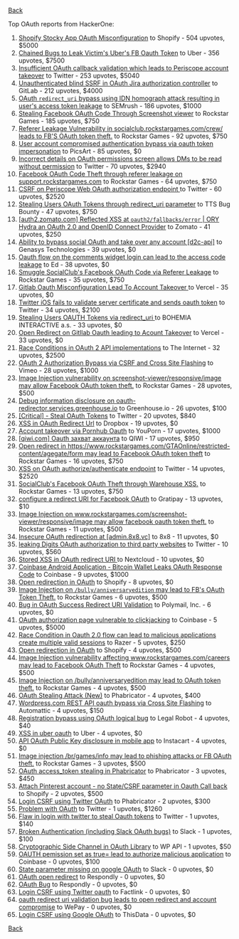 [Back](../README.md)

Top OAuth reports from HackerOne:

1. [Shopify Stocky App OAuth Misconfiguration](https://hackerone.com/reports/740989) to Shopify - 504 upvotes, $5000
2. [Chained Bugs to Leak Victim's Uber's FB Oauth Token](https://hackerone.com/reports/202781) to Uber - 356 upvotes, $7500
3. [Insufficient OAuth callback validation which leads to Periscope account takeover](https://hackerone.com/reports/110293) to Twitter - 253 upvotes, $5040
4. [Unauthenticated blind SSRF in OAuth Jira authorization controller](https://hackerone.com/reports/398799) to GitLab - 212 upvotes, $4000
5. [OAuth `redirect_uri` bypass using IDN homograph attack resulting in user's access token leakage](https://hackerone.com/reports/861940) to SEMrush - 186 upvotes, $1000
6. [Stealing Facebook OAuth Code Through Screenshot viewer](https://hackerone.com/reports/488269) to Rockstar Games - 185 upvotes, $750
7. [Referer Leakage Vulnerability in  socialclub.rockstargames.com/crew/ leads to FB'S OAuth token theft.](https://hackerone.com/reports/787160) to Rockstar Games - 92 upvotes, $750
8. [User account compromised authentication bypass via oauth token impersonation](https://hackerone.com/reports/739321) to PicsArt - 85 upvotes, $0
9. [Incorrect details on OAuth permissions screen allows DMs to be read without permission](https://hackerone.com/reports/434763) to Twitter - 70 upvotes, $2940
10. [Facebook OAuth Code Theft through referer leakage on support.rockstargames.com](https://hackerone.com/reports/482743) to Rockstar Games - 64 upvotes, $750
11. [CSRF on Periscope Web OAuth authorization endpoint ](https://hackerone.com/reports/215381) to Twitter - 60 upvotes, $2520
12. [Stealing Users OAuth Tokens through redirect_uri parameter](https://hackerone.com/reports/665651) to TTS Bug Bounty - 47 upvotes, $750
13. [[auth2.zomato.com] Reflected XSS at `oauth2/fallbacks/error` | ORY Hydra an OAuth 2.0 and OpenID Connect Provider](https://hackerone.com/reports/456333) to Zomato - 41 upvotes, $250
14. [Ability to bypass social OAuth and take over any account [d2c-api]](https://hackerone.com/reports/729960) to Genasys Technologies - 39 upvotes, $0
15. [Oauth flow on the comments widget login can lead to the access code leakage](https://hackerone.com/reports/292783) to Ed - 38 upvotes, $0
16. [Smuggle SocialClub's Facebook OAuth Code via Referer Leakage](https://hackerone.com/reports/342709) to Rockstar Games - 35 upvotes, $750
17. [Gitlab Oauth Misconfiguration Lead To Account Takeover ](https://hackerone.com/reports/541701) to Vercel - 35 upvotes, $0
18. [Twitter iOS fails to validate server certificate and sends oauth token](https://hackerone.com/reports/168538) to Twitter - 34 upvotes, $2100
19. [Stealing Users OAUTH Tokens via redirect_uri ](https://hackerone.com/reports/405100) to BOHEMIA INTERACTIVE a.s. - 33 upvotes, $0
20. [Open Redirect on Gitllab Oauth leading to Acount Takeover](https://hackerone.com/reports/677617) to Vercel - 33 upvotes, $0
21. [Race Conditions in OAuth 2 API implementations](https://hackerone.com/reports/55140) to The Internet - 32 upvotes, $2500
22. [OAuth 2 Authorization Bypass via CSRF and Cross Site Flashing](https://hackerone.com/reports/136582) to Vimeo - 28 upvotes, $1000
23. [Image Injection vulnerability on screenshot-viewer/responsive/image may allow Facebook OAuth token theft.](https://hackerone.com/reports/655288) to Rockstar Games - 28 upvotes, $500
24. [Debug information disclosure on oauth-redirector.services.greenhouse.io](https://hackerone.com/reports/315205) to Greenhouse.io - 26 upvotes, $100
25. [[Critical] - Steal OAuth Tokens](https://hackerone.com/reports/131202) to Twitter - 20 upvotes, $840
26. [XSS in OAuth Redirect Url](https://hackerone.com/reports/163707) to Dropbox - 19 upvotes, $0
27. [Account takeover via Pornhub Oauth](https://hackerone.com/reports/192648) to YouPorn - 17 upvotes, $1000
28. [[qiwi.com] Oauth захват аккаунта](https://hackerone.com/reports/159507) to QIWI - 17 upvotes, $950
29. [Open redirect in https://www.rockstargames.com/GTAOnline/restricted-content/agegate/form may lead to Facebook OAuth token theft](https://hackerone.com/reports/798121) to Rockstar Games - 16 upvotes, $750
30. [XSS on OAuth authorize/authenticate endpoint](https://hackerone.com/reports/87040) to Twitter - 14 upvotes, $2520
31. [SocialClub's Facebook OAuth Theft through Warehouse XSS.](https://hackerone.com/reports/316948) to Rockstar Games - 13 upvotes, $750
32. [configure a redirect URI for Facebook OAuth](https://hackerone.com/reports/140432) to Gratipay - 13 upvotes, $10
33. [Image Injection on www.rockstargames.com/screenshot-viewer/responsive/image may allow facebook oauth token theft.](https://hackerone.com/reports/497655) to Rockstar Games - 11 upvotes, $500
34. [Insecure OAuth redirection at [admin.8x8.vc]](https://hackerone.com/reports/770548) to 8x8 - 11 upvotes, $0
35. [leaking Digits OAuth authorization to third party websites](https://hackerone.com/reports/166942) to Twitter - 10 upvotes, $560
36. [Stored XSS in OAuth redirect URI ](https://hackerone.com/reports/261138) to Nextcloud - 10 upvotes, $0
37. [Coinbase Android Application - Bitcoin Wallet Leaks OAuth Response Code](https://hackerone.com/reports/5314) to Coinbase - 9 upvotes, $1000
38. [Open redirection in OAuth](https://hackerone.com/reports/405697) to Shopify - 8 upvotes, $0
39. [Image Injection on `/bully/anniversaryedition` may lead to FB's OAuth Token Theft.](https://hackerone.com/reports/659784) to Rockstar Games - 6 upvotes, $500
40. [Bug in OAuth Success Redirect URI Validation](https://hackerone.com/reports/753547) to Polymail, Inc. - 6 upvotes, $0
41. [OAuth authorization page vulnerable to clickjacking](https://hackerone.com/reports/65825) to Coinbase - 5 upvotes, $5000
42. [Race Condition in Oauth 2.0 flow can lead to malicious applications create multiple valid sessions](https://hackerone.com/reports/699112) to Razer - 5 upvotes, $250
43. [Open redirection in OAuth](https://hackerone.com/reports/55525) to Shopify - 4 upvotes, $500
44. [Image Injection vulnerability affecting www.rockstargames.com/careers may lead to Facebook OAuth Theft](https://hackerone.com/reports/491654) to Rockstar Games - 4 upvotes, $500
45. [Image Injection on /bully/anniversaryedition may lead to OAuth token theft.](https://hackerone.com/reports/498358) to Rockstar Games - 4 upvotes, $500
46. [OAuth Stealing Attack (New)](https://hackerone.com/reports/3930) to Phabricator - 4 upvotes, $400
47. [Wordpress.com REST API oauth bypass via Cross Site Flashing](https://hackerone.com/reports/176308) to Automattic - 4 upvotes, $150
48. [Registration bypass using OAuth logical bug](https://hackerone.com/reports/64946) to Legal Robot - 4 upvotes, $40
49. [XSS in uber oauth](https://hackerone.com/reports/131052) to Uber - 4 upvotes, $0
50. [API OAuth Public Key disclosure in mobile app](https://hackerone.com/reports/160120) to Instacart - 4 upvotes, $0
51. [Image injection /br/games/info may lead to phishing attacks or FB OAuth theft.](https://hackerone.com/reports/510388) to Rockstar Games - 3 upvotes, $500
52. [OAuth access_token stealing in Phabricator](https://hackerone.com/reports/3596) to Phabricator - 3 upvotes, $450
53. [Attach Pinterest account - no State/CSRF parameter in Oauth Call back](https://hackerone.com/reports/111218) to Shopify - 2 upvotes, $500
54. [Login CSRF using Twitter OAuth](https://hackerone.com/reports/2228) to Phabricator - 2 upvotes, $300
55. [Problem with OAuth](https://hackerone.com/reports/46485) to Twitter - 1 upvotes, $1260
56. [Flaw in login with twitter to steal Oauth tokens](https://hackerone.com/reports/44492) to Twitter - 1 upvotes, $140
57. [Broken Authentication (including Slack OAuth bugs)](https://hackerone.com/reports/2559) to Slack - 1 upvotes, $100
58. [Cryptographic Side Channel in OAuth Library](https://hackerone.com/reports/31168) to WP API - 1 upvotes, $50
59. [OAUTH pemission set as true= lead to authorize malicious application](https://hackerone.com/reports/87561) to Coinbase - 0 upvotes, $100
60. [State parameter missing on google OAuth](https://hackerone.com/reports/2688) to Slack - 0 upvotes, $0
61. [OAuth open redirect](https://hackerone.com/reports/7900) to Respondly - 0 upvotes, $0
62. [OAuth Bug](https://hackerone.com/reports/9460) to Respondly - 0 upvotes, $0
63. [Login CSRF using Twitter oauth](https://hackerone.com/reports/13555) to Factlink - 0 upvotes, $0
64. [oauth redirect uri validation bug leads to open redirect and account compromise](https://hackerone.com/reports/20661) to WePay - 0 upvotes, $0
65. [Login CSRF using Google OAuth](https://hackerone.com/reports/118737) to ThisData - 0 upvotes, $0


[Back](../README.md)